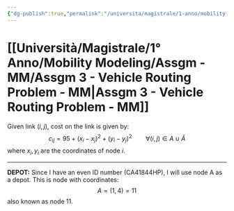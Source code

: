 ```yaml
---
{"dg-publish":true,"permalink":"/universita/magistrale/1-anno/mobility-modeling/assgm-mm/assgm-3-vehicle-routing-problem-mm/"}
---
```



# [[Università/Magistrale/1° Anno/Mobility Modeling/Assgm - MM/Assgm 3 - Vehicle Routing Problem - MM\|Assgm 3 - Vehicle Routing Problem - MM]]

Given link $(i,j)$, cost on the link is given by:
$$
c_{ij} = 95 + (x_{i}-x_{j})^{2} + (y_{i}-y_{j})^{2} \qquad \forall (i,j) \in A \cup \hat{A}
$$
where $x_{i}, y_{i}$ are the coordinates of node $i$.

___

**DEPOT:**
Since I have an even ID number (CA41844HP), I will use node A as a depot. This is node with coordinates:
$$
A = (1,4) = 11
$$
also known as node 11.

